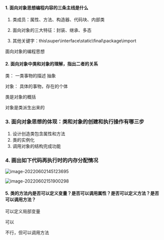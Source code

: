 #### 1. 面向对象思想编程内容的三条主线是什么

1. 类成员：属性、方法、构造器、代码块、内部类

2. 面向对象的三大特征：封装、继承、多态

2. 其他关键字：this\super\interface\static\final\package\import

   

面向对象的编程思想

#### 2. 面向对象中类和对象的理解，指出二者的关系

类： 一类事物的描述 抽象

对象： 具体的事物，存在的个体



类是对象的概括

对象是类派生出来的

### 3. 面向对象思想的体现：类和对象的创建和执行操作有哪三步

1. 设计创造类包含属性和方法
2. 类的实例化
3. 调用对象的结构完成功能

### 4. 画出如下代码再执行时的内存分配情况

![image-20220602145123695](https://calvin-typora-image.oss-cn-hangzhou.aliyuncs.com/img/20220602145127.png)



![image-20220602151900298](https://calvin-typora-image.oss-cn-hangzhou.aliyuncs.com/img/20220602151904.png)

#### 5. 类的方法内是否可以定义变量？是否可以调用属性？是否可以定义方法？是否可以调用方法？

可以定义局部变量

可以

不行，但可以调用方法























